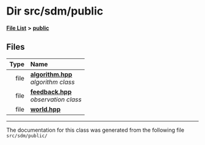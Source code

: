 
<NavBar active_item_id="2"/>

# Dir src/sdm/public


[**File List**](files.md) **>** [**public**](dir_33715f1cc09e852083918bf432e54d5e.md)











## Files

| Type | Name |
| ---: | :--- |
| file | [**algorithm.hpp**](algorithm_8hpp.md) <br>_algorithm class_  |
| file | [**feedback.hpp**](feedback_8hpp.md) <br>_observation class_  |
| file | [**world.hpp**](world_8hpp.md) <br> |


















------------------------------
The documentation for this class was generated from the following file `src/sdm/public/`